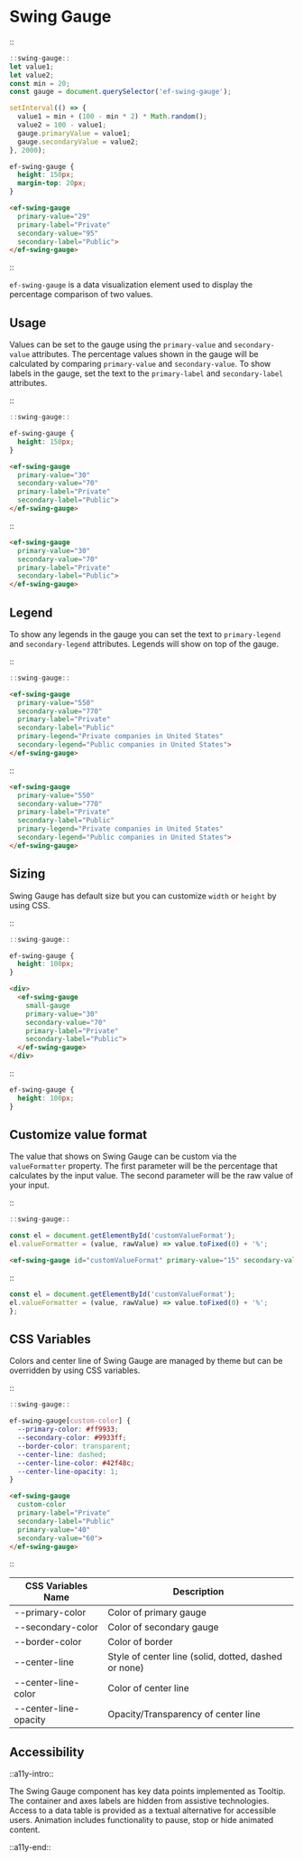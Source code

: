 <!--
type: page
title: Swing Gauge
location: ./elements/swing-gauge
layout: default
-->

# Swing Gauge
::
```javascript
::swing-gauge::
let value1;
let value2;
const min = 20;
const gauge = document.querySelector('ef-swing-gauge');

setInterval(() => {
  value1 = min + (100 - min * 2) * Math.random();
  value2 = 100 - value1;
  gauge.primaryValue = value1;
  gauge.secondaryValue = value2;
}, 2000);
```
```css
ef-swing-gauge {
  height: 150px;
  margin-top: 20px;
}
```
```html
<ef-swing-gauge
  primary-value="29"
  primary-label="Private"
  secondary-value="95"
  secondary-label="Public">
</ef-swing-gauge>
```
::

`ef-swing-gauge` is a data visualization element used to display the percentage comparison of two values.

## Usage
Values can be set to the gauge using the `primary-value` and `secondary-value` attributes. The percentage values shown in the gauge will be calculated by comparing `primary-value` and `secondary-value`. To show labels in the gauge, set the text to the  `primary-label` and `secondary-label` attributes.

::
```javascript
::swing-gauge::
```
```css
ef-swing-gauge {
  height: 150px;
}
```
```html
<ef-swing-gauge
  primary-value="30"
  secondary-value="70"
  primary-label="Private"
  secondary-label="Public">
</ef-swing-gauge>
```
::

```html
<ef-swing-gauge
  primary-value="30"
  secondary-value="70"
  primary-label="Private"
  secondary-label="Public">
</ef-swing-gauge>
```

## Legend
To show any legends in the gauge you can set the text to `primary-legend` and `secondary-legend` attributes. Legends will show on top of the gauge.

::
```javascript
::swing-gauge::
```
```html
<ef-swing-gauge
  primary-value="550"
  secondary-value="770"
  primary-label="Private"
  secondary-label="Public"
  primary-legend="Private companies in United States"
  secondary-legend="Public companies in United States">
</ef-swing-gauge>
```
::

```html
<ef-swing-gauge
  primary-value="550"
  secondary-value="770"
  primary-label="Private"
  secondary-label="Public"
  primary-legend="Private companies in United States"
  secondary-legend="Public companies in United States">
</ef-swing-gauge>
```

## Sizing
Swing Gauge has default size but you can customize `width` or `height` by using CSS.

::
```javascript
::swing-gauge::
```
```css
ef-swing-gauge {
  height: 100px;
}
```
```html
<div>
  <ef-swing-gauge
    small-gauge
    primary-value="30"
    secondary-value="70"
    primary-label="Private"
    secondary-label="Public">
  </ef-swing-gauge>
</div>
```
::

```css
ef-swing-gauge {
  height: 100px;
}
```

## Customize value format
The value that shows on Swing Gauge can be custom via the `valueFormatter` property. The first parameter will be the percentage that calculates by the input value. The second parameter will be the raw value of your input.

::
```javascript
::swing-gauge::

const el = document.getElementById('customValueFormat');
el.valueFormatter = (value, rawValue) => value.toFixed(0) + '%';
```
```html
<ef-swing-gauge id="customValueFormat" primary-value="15" secondary-value="69" primary-label="Private" secondary-label="Public"></ef-swing-gauge>
```
::

```javascript
const el = document.getElementById('customValueFormat');
el.valueFormatter = (value, rawValue) => value.toFixed(0) + '%';
};
```

## CSS Variables
Colors and center line of Swing Gauge are managed by theme but can be overridden by using CSS variables.

::
```javascript
::swing-gauge::
```
```css
ef-swing-gauge[custom-color] {
  --primary-color: #ff9933;
  --secondary-color: #9933ff;
  --border-color: transparent;
  --center-line: dashed;
  --center-line-color: #42f48c;
  --center-line-opacity: 1;
}
```
```html
<ef-swing-gauge
  custom-color
  primary-label="Private"
  secondary-label="Public"
  primary-value="40"
  secondary-value="60">
</ef-swing-gauge>
```
::

| CSS Variables Name    | Description                                          |
| --------------------- | ---------------------------------------------------- |
| --primary-color       | Color of primary gauge                               |
| --secondary-color     | Color of secondary gauge                             |
| --border-color        | Color of border                                      |
| --center-line         | Style of center line (solid, dotted, dashed or none) |
| --center-line-color   | Color of center line                                 |
| --center-line-opacity | Opacity/Transparency of center line                  |

## Accessibility
::a11y-intro::

The Swing Gauge component has key data points implemented as Tooltip. The container and axes labels are hidden from assistive technologies. Access to a data table is provided as a textual alternative for accessible users. Animation includes functionality to pause, stop or hide animated content.

::a11y-end::
